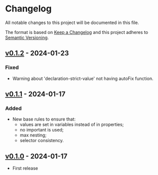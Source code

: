 # Changelog

All notable changes to this project will be documented in this file.

The format is based on [Keep a Changelog](http://keepachangelog.com/en/1.0.0/)
and this project adheres to [Semantic Versioning](http://semver.org/spec/v2.0.0.html).

## [v0.1.2] - 2024-01-23

### Fixed

- Warning about 'declaration-strict-value' not having autoFix function.

## [v0.1.1] - 2024-01-17

### Added

- New base rules to ensure that:
  - values are set in variables instead of in properties;
  - no important is used;
  - max nesting;
  - selector consistency.

## [v0.1.0] - 2024-01-17

- First release

[v0.1.2]: https://www.npmjs.com/package/@dipcode/stylelint-config/v/0.1.2
[v0.1.1]: https://www.npmjs.com/package/@dipcode/stylelint-config/v/0.1.1
[v0.1.0]: https://www.npmjs.com/package/@dipcode/stylelint-config/v/0.1.0
